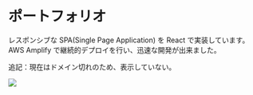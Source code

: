 # ポートフォリオ


レスポンシブな SPA(Single Page Application) を React で実装しています。
AWS Amplify で継続的デプロイを行い、迅速な開発が出来ました。

追記：現在はドメイン切れのため、表示していない。

<img src="https://user-images.githubusercontent.com/33394165/152837957-fc25a8c1-e5c0-4ac6-ae76-e3a13207880a.png">
